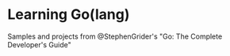 # Learning Go(lang)

Samples and projects from @StephenGrider's "Go: The Complete Developer's Guide"
